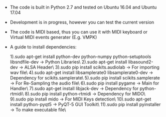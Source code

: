 - The code is built in Python 2.7 and tested on Ubuntu 16.04 and Ubuntu 17.04
- Development is in progress, however you can test the current version
- The code is MIDI based, thus you can use it with MIDI keyboard or Virtual MIDI events generater (E.g. VMPK)
- A guide to install dependencies:

  1).sudo apt-get install python-dev python-numpy python-setuptools libsndfile-dev   -> Python Libraries\\
  2).sudo apt-get install libasound2-dev                                             -> ALSA Header\\
  3).sudo pip install scikits.audiolab                                               -> For importing wav file\\
  4).sudo apt-get install libsamplerate0 libsamplerate0-dev                          -> Dependency for scikits.samplerate\\
  5).sudo pip install scikits.samplerate                                             -> For Re-Sampling the audio file\\
  6).sudo pip install pygame                                                         -> Main for Handler\\
  7).sudo apt-get install libjack-dev                                                -> Dependency for python-rtmidi\\
  8).sudo pip install python-rtmidi                                                  -> Dependency for MIDO\\
  9).sudo pip install mido                                                           -> For MIDI Keys detection\\
  10).sudo apt-get install python-pyqt5                                              -> PyQT-5 GUI Toolkit\\
  11).sudo pip install pyinstaller                                                   -> To make executable file\\
